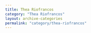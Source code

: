 ```yaml
---
title: Thea Riofrancos
category: "Thea Riofrancos"
layout: archive-categories
permalink: "category/thea-riofrancos"
---
```

